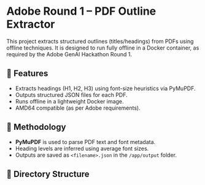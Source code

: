 # Adobe Round 1 – PDF Outline Extractor

This project extracts structured outlines (titles/headings) from PDFs using offline techniques. It is designed to run fully offline in a Docker container, as required by the Adobe GenAI Hackathon Round 1.

## 📌 Features
- Extracts headings (H1, H2, H3) using font-size heuristics via PyMuPDF.
- Outputs structured JSON files for each PDF.
- Runs offline in a lightweight Docker image.
- AMD64 compatible (as per Adobe requirements).

## 🧠 Methodology
- **PyMuPDF** is used to parse PDF text and font metadata.
- Heading levels are inferred using average font sizes.
- Outputs are saved as `<filename>.json` in the `/app/output` folder.

## 📂 Directory Structure

